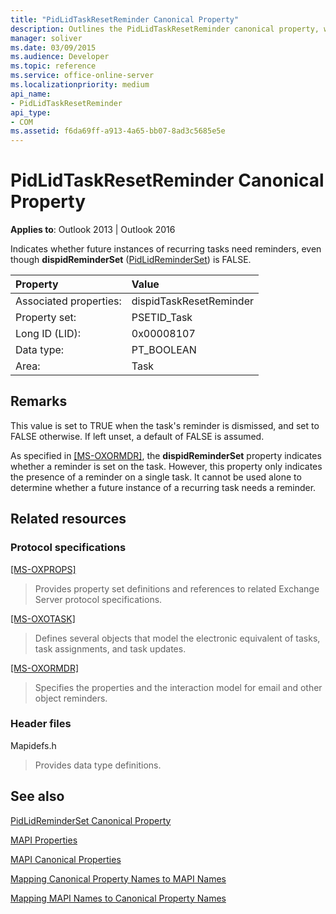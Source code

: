 ```yaml
---
title: "PidLidTaskResetReminder Canonical Property"
description: Outlines the PidLidTaskResetReminder canonical property, which indicates whether future instances of recurring tasks need reminders.
manager: soliver
ms.date: 03/09/2015
ms.audience: Developer
ms.topic: reference
ms.service: office-online-server
ms.localizationpriority: medium
api_name:
- PidLidTaskResetReminder
api_type:
- COM
ms.assetid: f6da69ff-a913-4a65-bb07-8ad3c5685e5e
---
```


# PidLidTaskResetReminder Canonical Property

  
  
**Applies to**: Outlook 2013 | Outlook 2016 
  
Indicates whether future instances of recurring tasks need reminders, even though **dispidReminderSet** ([PidLidReminderSet](pidlidreminderset-canonical-property.md)) is FALSE.
  
|Property|Value|
|:-----|:-----|
|Associated properties:  <br/> |dispidTaskResetReminder  <br/> |
|Property set:  <br/> |PSETID_Task  <br/> |
|Long ID (LID):  <br/> |0x00008107  <br/> |
|Data type:  <br/> |PT_BOOLEAN  <br/> |
|Area:  <br/> |Task  <br/> |
   
## Remarks

This value is set to TRUE when the task's reminder is dismissed, and set to FALSE otherwise. If left unset, a default of FALSE is assumed.
  
As specified in [[MS-OXORMDR]](https://msdn.microsoft.com/library/5454ebcc-e5d1-4da8-a598-d393b101caab%28Office.15%29.aspx), the **dispidReminderSet** property indicates whether a reminder is set on the task. However, this property only indicates the presence of a reminder on a single task. It cannot be used alone to determine whether a future instance of a recurring task needs a reminder. 
  
## Related resources

### Protocol specifications

[[MS-OXPROPS]](https://msdn.microsoft.com/library/f6ab1613-aefe-447d-a49c-18217230b148%28Office.15%29.aspx)
  
> Provides property set definitions and references to related Exchange Server protocol specifications.
    
[[MS-OXOTASK]](https://msdn.microsoft.com/library/55600ec0-6195-4730-8436-59c7931ef27e%28Office.15%29.aspx)
  
> Defines several objects that model the electronic equivalent of tasks, task assignments, and task updates.
    
[[MS-OXORMDR]](https://msdn.microsoft.com/library/5454ebcc-e5d1-4da8-a598-d393b101caab%28Office.15%29.aspx)
  
> Specifies the properties and the interaction model for email and other object reminders.
    
### Header files

Mapidefs.h
  
> Provides data type definitions.
    
## See also



[PidLidReminderSet Canonical Property](pidlidreminderset-canonical-property.md)


[MAPI Properties](mapi-properties.md)
  
[MAPI Canonical Properties](mapi-canonical-properties.md)
  
[Mapping Canonical Property Names to MAPI Names](mapping-canonical-property-names-to-mapi-names.md)
  
[Mapping MAPI Names to Canonical Property Names](mapping-mapi-names-to-canonical-property-names.md)


